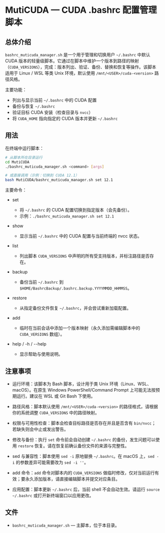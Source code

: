 # MutiCUDA — CUDA .bashrc 配置管理脚本

## 总体介绍

`bashrc_muticuda_manager.sh` 是一个用于管理和切换用户 `~/.bashrc` 中默认 CUDA 版本的轻量级脚本。它通过在脚本中维护一个版本到路径的映射（`CUDA_VERSIONS`），完成：版本列出、验证、备份、替换和恢复等操作。该脚本适用于 Linux / WSL 等类 Unix 环境，默认使用 `/mnt/<USER>/cuda-<version>` 路径风格。

主要功能：
- 列出与显示当前 `~/.bashrc` 中的 CUDA 配置
- 备份与恢复 `~/.bashrc`
- 验证目标 CUDA 安装（检查目录与 `nvcc`）
- 将 `CUDA_HOME` 指向指定的 CUDA 版本并更新 `~/.bashrc`

## 用法

在终端中运行脚本：

```bash
# 从脚本所在目录运行
cd MutiCUDA
./bashrc_muticuda_manager.sh <command> [args]

# 或直接调用（示例：切换到 CUDA 12.1）
bash MutiCUDA/bashrc_muticuda_manager.sh set 12.1
```

主要命令：
- set <version>
  - 将 `~/.bashrc` 的 CUDA 配置切换到指定版本（会先备份）。
  - 示例：`./bashrc_muticuda_manager.sh set 12.1`

- show
  - 显示当前 `~/.bashrc` 中的 CUDA 配置与当前终端的 nvcc 状态。

- list
  - 列出脚本 `CUDA_VERSIONS` 中声明的所有受支持版本，并标注路径是否存在。

- backup
  - 备份当前 `~/.bashrc` 到 `$HOME/BashrcBackup/.bashrc.backup.YYYYMMDD_HHMMSS`。

- restore <file>
  - 从指定备份文件恢复 `~/.bashrc`，并会尝试重新加载配置。

- add <version> <path>
  - 临时在当前会话中添加一个版本映射（永久添加需编辑脚本中的 `CUDA_VERSIONS` 数组）。

- help / -h / --help
  - 显示帮助与使用说明。

## 注意事项

- 运行环境：该脚本为 Bash 脚本，设计用于类 Unix 环境（Linux、WSL、macOS）。在原生 Windows PowerShell/Command Prompt 上可能无法按预期运行。建议在 WSL 或 Git Bash 下使用。

- 路径风格：脚本默认使用 `/mnt/<USER>/cuda-<version>` 的路径格式，请根据你的系统调整 `CUDA_VERSIONS` 中的路径映射。

- 权限与可用性检查：脚本会检查目标路径是否存在并且是否含有 `bin/nvcc`；若缺失则会中止或发出警告。

- 修改与备份：执行 `set` 命令前会自动创建 `~/.bashrc` 的备份，发生问题可以使用 `restore` 恢复。请在恢复前确认备份文件的来源与完整性。

- sed 与兼容性：脚本使用 `sed -i` 原地替换 `~/.bashrc`。在 macOS 上，`sed -i` 的参数差异可能需要改为 `sed -i ''`。

- add 命令：`add` 命令对脚本内的 `CUDA_VERSIONS` 做临时修改，仅对当前运行有效；要永久添加版本，请直接编辑脚本并提交对应条目。

- 应用配置：脚本更新 `~/.bashrc` 后，当前 shell 不会自动生效。请运行 `source ~/.bashrc` 或打开新终端窗口以应用更改。

## 文件

- `bashrc_muticuda_manager.sh` — 主脚本，位于本目录。
